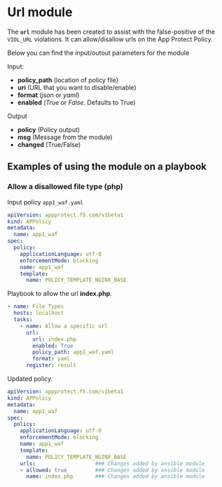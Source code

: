 # Url module

The **`url`** module has been created to assist with the false-positive of the `VIOL_URL` violations. It can allow/disallow urls on the App Protect Policy. 


Below you can find the input/outout parameters for the module

Input:
- **policy_path** (location of policy file)
- **uri** (URL that you want to disable/enable)
- **format** (*json* or *yaml*)
- **enabled** (*True* or *False*. Defaults to True)

Output
- **policy** (Policy output)
- **msg** (Message from the module)
- **changed** (True/False)

## Examples of using the module on a playbook

### Allow a disallowed file type (php)
  Input policy `app1_waf.yaml`
  ```yaml
  apiVersion: appprotect.f5.com/v1beta1
  kind: APPolicy
  metadata:
    name: app1_waf
  spec:
    policy:
      applicationLanguage: utf-8
      enforcementMode: blocking
      name: app1_waf
      template:
        name: POLICY_TEMPLATE_NGINX_BASE
  ```


  Playbook to allow the url **index.php**.
  ```yaml
  - name: File Types
    hosts: localhost
    tasks:
      - name: Allow a specific url
        url:
          url: index.php
          enabled: True
          policy_path: app1_waf.yaml
          format: yaml
        register: result
  ```

  Updated policy.
  ```yaml
  apiVersion: appprotect.f5.com/v1beta1
  kind: APPolicy
  metadata:
    name: app1_waf
  spec:
    policy:
      applicationLanguage: utf-8
      enforcementMode: blocking
      name: app1_waf
      template:
        name: POLICY_TEMPLATE_NGINX_BASE
      urls:                   ### Changes added by ansible module
      - allowed: true         ### Changes added by ansible module
        name: index.php       ### Changes added by ansible module
  ```
